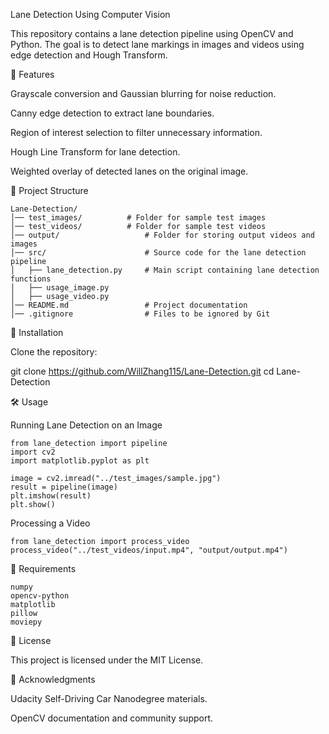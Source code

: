 Lane Detection Using Computer Vision

This repository contains a lane detection pipeline using OpenCV and Python. The goal is to detect lane markings in images and videos using edge detection and Hough Transform.

📌 Features

Grayscale conversion and Gaussian blurring for noise reduction.

Canny edge detection to extract lane boundaries.

Region of interest selection to filter unnecessary information.

Hough Line Transform for lane detection.

Weighted overlay of detected lanes on the original image.

📂 Project Structure

```
Lane-Detection/                    
│── test_images/          # Folder for sample test images
│── test_videos/          # Folder for sample test videos
│── output/                   # Folder for storing output videos and images
│── src/                      # Source code for the lane detection pipeline
│   ├── lane_detection.py     # Main script containing lane detection functions
│   ├── usage_image.py
│   ├── usage_video.py 
│── README.md                 # Project documentation
│── .gitignore                # Files to be ignored by Git
```

🚀 Installation

Clone the repository:

git clone https://github.com/WillZhang115/Lane-Detection.git
cd Lane-Detection

🛠 Usage

Running Lane Detection on an Image
```
from lane_detection import pipeline
import cv2
import matplotlib.pyplot as plt

image = cv2.imread("../test_images/sample.jpg")
result = pipeline(image)
plt.imshow(result)
plt.show()
```
Processing a Video
```
from lane_detection import process_video
process_video("../test_videos/input.mp4", "output/output.mp4")
```
📜 Requirements
```
numpy
opencv-python
matplotlib
pillow
moviepy
```
📝 License

This project is licensed under the MIT License.

🙌 Acknowledgments

Udacity Self-Driving Car Nanodegree materials.

OpenCV documentation and community support.

